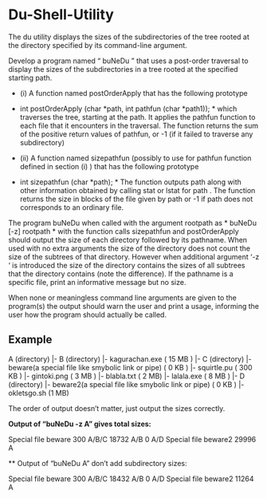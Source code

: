 # Du-Shell-Utility
The du utility displays the sizes of the subdirectories of the tree rooted at the directory specified by its command-line argument. 

Develop a program named “ buNeDu ” that uses a post-order traversal to display the sizes of the subdirectories in a tree rooted at the specified starting path.

- (i) A function named postOrderApply that has the following prototype
* int postOrderApply (char *path, int pathfun (char *path1)); *
which traverses the tree, starting at the path. It applies the pathfun function to each file that it encounters in the traversal. 
The function returns the sum of the positive return values of pathfun, or -1 (if it failed to traverse any subdirectory)
- (ii) A function named sizepathfun (possibly to use for pathfun function defined in section (i) ) that has the following prototype
* int sizepathfun (char *path); *
The function outputs path along with other information obtained by calling stat or lstat for path .
The function returns the size in blocks of the file given by path or -1 if path does not corresponds to an ordinary file. 


The program buNeDu when called with the argument rootpath as * buNeDu [-z] rootpath * with the function calls sizepathfun and postOrderApply should output the size of each directory followed by its pathname. When used with no extra arguments the size of the directory does not count the size of the subtrees of that directory. 
However when additional argument ‘-z ‘ is introduced the size of the directory contains the sizes of all subtrees that the directory contains (note the difference). 
If the pathname is a specific file, print an informative message but no size. 

When none or meaningless command line arguments are given to the program(s) the output should warn the user and print a usage, informing the user how the program should actually be called.

## Example

A (directory)
 |- B (directory)
   |- kagurachan.exe ( 15 MB )
   |- C (directory)
      |- beware(a special file like smybolic link or pipe) ( 0 KB )
      |- squirtle.pu ( 300 KB )
   |- gintoki.png ( 3 MB )
 |- blabla.txt ( 2 MB)
 |- lalala.exe ( 8 MB )
 |- D (directory)
 |- beware2(a special file like smybolic link or pipe) ( 0 KB )
 |- okletsgo.sh (1 MB)
 
 
The order of output doesn’t matter, just output the sizes correctly.

**Output of “buNeDu -z A” gives total sizes:**

Special file  beware
300           A/B/C
18732         A/B
0             A/D
Special file  beware2
29996         A


** Output of “buNeDu A” don’t add subdirectory sizes:

Special file  beware
300           A/B/C
18432         A/B
0             A/D
Special file  beware2
11264         A
